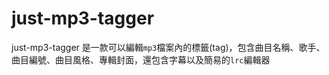 # just-mp3-tagger

just-mp3-tagger 是一款可以編輯`mp3`檔案內的標籤(tag)，包含曲目名稱、歌手、曲目編號、曲目風格、專輯封面，還包含字幕以及簡易的`lrc`編輯器
